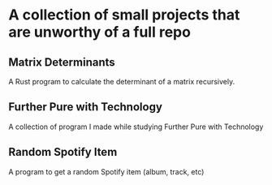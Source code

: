 # A collection of small projects that are unworthy of a full repo

## Matrix Determinants
A Rust program to calculate the determinant of a matrix recursively.

## Further Pure with Technology
A collection of program I made while studying Further Pure with Technology

## Random Spotify Item 
A program to get a random Spotify item (album, track, etc)

